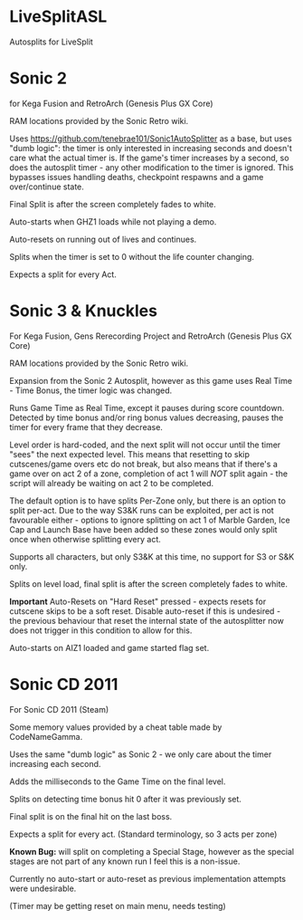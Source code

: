 # LiveSplitASL
Autosplits for LiveSplit

# Sonic 2
for Kega Fusion and RetroArch (Genesis Plus GX Core)

RAM locations provided by the Sonic Retro wiki.

Uses https://github.com/tenebrae101/Sonic1AutoSplitter as a base, but uses "dumb logic": the timer is only interested in increasing seconds and doesn't care what the actual timer is. If the game's timer increases by a second, so does the autosplit timer - any other modification to the timer is ignored. This bypasses issues handling deaths, checkpoint respawns and a game over/continue state.

Final Split is after the screen completely fades to white.

Auto-starts when GHZ1 loads while not playing a demo.

Auto-resets on running out of lives and continues.

Splits when the timer is set to 0 without the life counter changing.

Expects a split for every Act.


# Sonic 3 & Knuckles
For Kega Fusion, Gens Rerecording Project and RetroArch (Genesis Plus GX Core)

RAM locations provided by the Sonic Retro wiki.

Expansion from the Sonic 2 Autosplit, however as this game uses Real Time - Time Bonus, the timer logic was changed.

Runs Game Time as Real Time, except it pauses during score countdown. Detected by time bonus and/or ring bonus values decreasing, pauses the timer for every frame that they decrease.

Level order is hard-coded, and the next split will not occur until the timer "sees" the next expected level. This means that resetting to skip cutscenes/game overs etc do not break, but also means that if there's a game over on act 2 of a zone, completion of act 1 will *NOT* split again - the script will already be waiting on act 2 to be completed.

The default option is to have splits Per-Zone only, but there is an option to split per-act. Due to the way S3&K runs can be exploited, per act is not favourable either - options to ignore splitting on act 1 of Marble Garden, Ice Cap and Launch Base have been added so these zones would only split once when otherwise splitting every act.

Supports all characters, but only S3&K at this time, no support for S3 or S&K only.

Splits on level load, final split is after the screen completely fades to white.

**Important** Auto-Resets on "Hard Reset" pressed - expects resets for cutscene skips to be a soft reset. Disable auto-reset if this is undesired - the previous behaviour that reset the internal state of the autosplitter now does not trigger in this condition to allow for this.

Auto-starts on AIZ1 loaded and game started flag set.

# Sonic CD 2011
For Sonic CD 2011 (Steam)

Some memory values provided by a cheat table made by CodeNameGamma.

Uses the same "dumb logic" as Sonic 2 - we only care about the timer increasing each second.

Adds the milliseconds to the Game Time on the final level.

Splits on detecting time bonus hit 0 after it was previously set.

Final split is on the final hit on the last boss.

Expects a split for every act. (Standard terminology, so 3 acts per zone)

**Known Bug:** will split on completing a Special Stage, however as the special stages are not part of any known run I feel this is a non-issue.

Currently no auto-start or auto-reset as previous implementation attempts were undesirable.

(Timer may be getting reset on main menu, needs testing)
